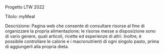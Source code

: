 Progetto LTW 2022

Titolo: 
	myMeal

Descrizione:
	Pagina web che consente di consultare risorse al fine di organizzare la propria alimentazione; le risorse messe a disposizione sono di vario genere, quali articoli, ricette ed esperienze di altri. Inoltre, è possibile controllare le calorie e i macronutrienti di ogni singolo pasto, prima di aggiungerli alla propria dieta.